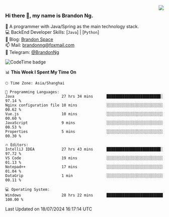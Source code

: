 <img  align="right" src="https://github-readme-stats-brandon0824.vercel.app/api/top-langs/?username=brandon0824&layout=compact">

### Hi there 👋, my name is Brandon Ng.

🌱 A programmer with Java/Spring as the main technology stack.  
💻 BackEnd Developer Skills: [`Java`] | [`Python`]  
📝 Blog: [Brandon Space](https://brandonng.tech)  
📫 Mail: brandonng@foxmail.com  
📰 Telegram: [@BrandonNg](https://t.me/BrandonNg24)  

![CodeTime badge](https://img.shields.io/endpoint?style=flat-square&url=https%3A%2F%2Fapi.codetime.dev%2Fshield%3Fid%3D128%26project%3D%26in%3D604800000)

<!--START_SECTION:waka-->
📊 **This Week I Spent My Time On** 

```text
🕑︎ Time Zone: Asia/Shanghai

💬 Programming Languages: 
Java                     27 hrs 34 mins      ████████████████████████░   97.14 % 
Nginx configuration file 10 mins             ░░░░░░░░░░░░░░░░░░░░░░░░░   00.62 % 
Vue.js                   10 mins             ░░░░░░░░░░░░░░░░░░░░░░░░░   00.60 % 
JavaScript               9 mins              ░░░░░░░░░░░░░░░░░░░░░░░░░   00.53 % 
Properties               5 mins              ░░░░░░░░░░░░░░░░░░░░░░░░░   00.30 % 

🔥 Editors: 
IntelliJ IDEA            27 hrs 43 mins      ████████████████████████░   97.72 % 
VS Code                  19 mins             ░░░░░░░░░░░░░░░░░░░░░░░░░   01.13 % 
Notepad++                17 mins             ░░░░░░░░░░░░░░░░░░░░░░░░░   01.04 % 
DataGrip                 1 min               ░░░░░░░░░░░░░░░░░░░░░░░░░   00.11 % 

💻 Operating System: 
Windows                  28 hrs 22 mins      █████████████████████████   100.00 % 
```


 Last Updated on 18/07/2024 16:17:14 UTC
<!--END_SECTION:waka-->
